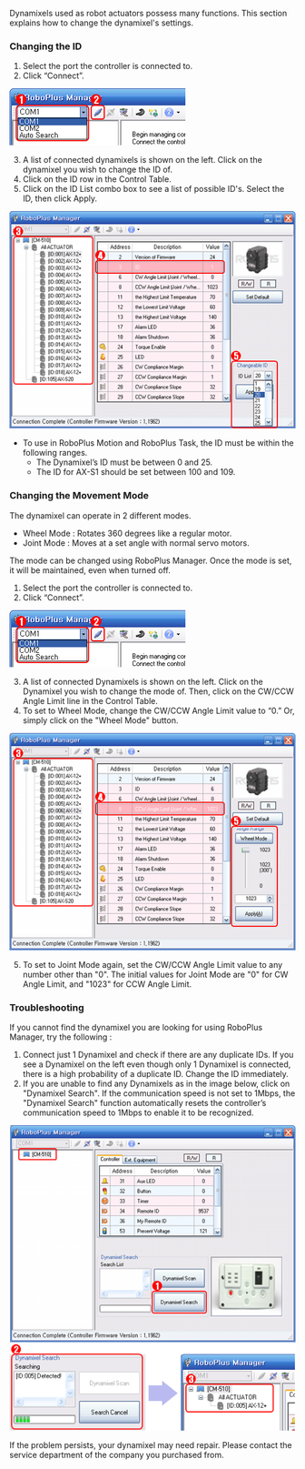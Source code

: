 Dynamixels used as robot actuators possess many functions. This section explains how to change the dynamixel's settings.

### Changing the ID

1. Select the port the controller is connected to.
2. Click “Connect”.

  ![DXL_Management_01](/assets/images/sw/rplus1/manager/dxl_management_01.png)

3. A list of connected dynamixels is shown on the left. Click on the dynamixel you wish to change the ID of.
4. Click on the ID row in the Control Table.
5. Click on the ID List combo box to see a list of possible ID's. Select the ID, then click Apply.

  ![DXL_Management_02](/assets/images/sw/rplus1/manager/dxl_management_02.png)


- To use in RoboPlus Motion and RoboPlus Task, the ID must be within the following ranges.
  - The Dynamixel’s ID must be between 0 and 25.
  - The ID for AX-S1 should be set between 100 and 109.

### Changing the Movement Mode

The dynamixel can operate in 2 different modes.
- Wheel Mode : Rotates 360 degrees like a regular motor.
- Joint Mode : Moves at a set angle with normal servo motors.

The mode can be changed using RoboPlus Manager. Once the mode is set, it will be maintained, even when turned off.

1. Select the port the controller is connected to.
2. Click “Connect”.

  ![DXL_Management_03](/assets/images/sw/rplus1/manager/dxl_management_03.png)

3. A list of connected Dynamixels is shown on the left.  Click on the Dynamixel you wish to change the mode of. Then, click on the CW/CCW Angle Limit line in the Control Table.
4. To set to Wheel Mode, change the CW/CCW Angle Limit value to “0.”  Or, simply click on the "Wheel Mode" button.

  ![DXL_Management_04](/assets/images/sw/rplus1/manager/dxl_management_04.png)

5. To set to Joint Mode again, set the CW/CCW Angle Limit value to any number other than "0".
The initial values for Joint Mode are "0" for CW Angle Limit, and "1023" for CCW Angle Limit.

### Troubleshooting

If you cannot find the dynamixel you are looking for using RoboPlus Manager, try the following :
1. Connect just 1 Dynamixel and check if there are any duplicate IDs. If you see a Dynamixel on the left even though only 1 Dynamixel is connected, there is a high probability of a duplicate ID. Change the ID immediately.
2. If you are unable to find any Dynamixels as in the image below, click on "Dynamixel Search". If the communication speed is not set to 1Mbps, the "Dynamixel Search" function automatically resets the controller’s communication speed to 1Mbps to enable it to be recognized.

  ![DXL_Management_05](/assets/images/sw/rplus1/manager/dxl_management_05.png)

If the problem persists, your dynamixel may need repair. Please contact the service department of the company you purchased from.
